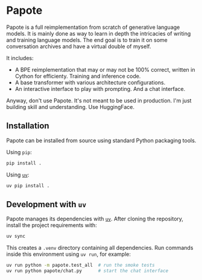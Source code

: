 # Papote

Papote is a full reimplementation from scratch of generative language models.
It is mainly done as way to learn in depth the intricacies of writing and
training language models. The end goal is to train it on some conversation
archives and have a virtual double of myself.

It includes:

- A BPE reimplementation that may or may not be 100% correct, written in Cython
  for efficienty. Training and inference code.
- A base transformer with various architecture configurations.
- An interactive interface to play with prompting. And a chat interface.

Anyway, don't use Papote. It's not meant to be used in production. I'm just
building skill and understanding. Use HuggingFace.

## Installation

Papote can be installed from source using standard Python packaging tools.

Using `pip`:

```bash
pip install .
```

Using [`uv`](https://github.com/astral-sh/uv):

```bash
uv pip install .
```

## Development with `uv`

Papote manages its dependencies with [`uv`](https://github.com/astral-sh/uv).
After cloning the repository, install the project requirements with:

```bash
uv sync
```

This creates a `.venv` directory containing all dependencies. Run commands inside
this environment using `uv run`, for example:

```bash
uv run python -m papote.test_all  # run the smoke tests
uv run python papote/chat.py      # start the chat interface
```
